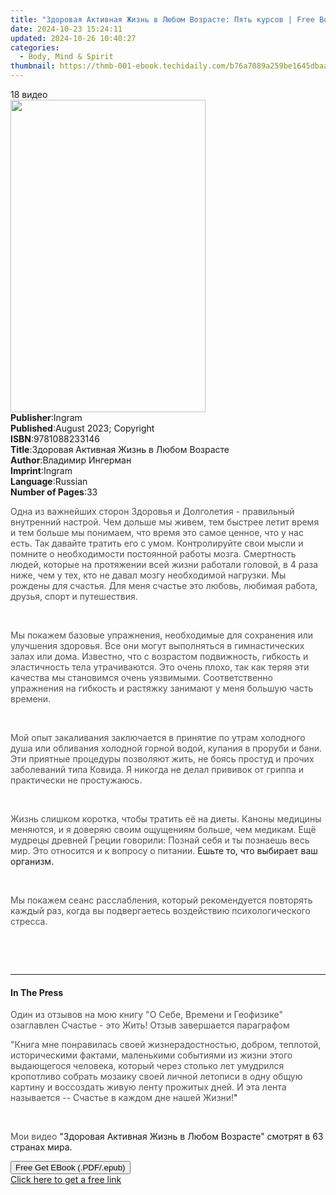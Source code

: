 ```yaml
---
title: "Здоровая Активная Жизнь в Любом Возрасте: Пять курсов | Free Book"
date: 2024-10-23 15:24:11
updated: 2024-10-26 10:40:27
categories:
  - Body, Mind & Spirit
thumbnail: https://thmb-001-ebook.techidaily.com/b76a7089a259be1645dbaaa8167d4e43ee2657afbf2da8f47da11b716d905824.jpg
---
```

<main id="book-container">
  <div class="flex flex-col">
    <div class="book-brief flex-1 py-6 px-4 sm:p-6 md:py-10 md:px-8">
      <!-- brief-->
      <div class="book-brief-main">18 видео</div>
    </div>
    <div
      class="book-meta-info flex-1 grid gap-4 col-start-1 col-end-3 row-start-1 sm:mb-6 sm:grid-cols-4 lg:gap-6 lg:col-start-2 lg:row-end-6 lg:row-span-6 lg:mb-0"
    >
      <div
        class="book-meta-info-left place-content-center mt-4 p-4 text-sm leading-6 col-start-2 col-span-2 dark:text-slate-400"
      >
        <img
          class="w-full h-500 object-cover rounded-lg sm:h-255 sm:col-span-2 lg:col-span-full"
          src="https://img-001-ebook.techidaily.com/ac78e46197252316350205872a26ca804cc531c86e5179f89e76edb9e8cd3baf.jpg"
          alt=""
          width="312"
          height="500"
        />
      </div>
      <div
        class="book-meta-info-right mt-2 col-start-1 row-start-2 col-span-3 self-center"
      >
        <!-- meta data  -->
        <div class="flex flex-col px-4 md:px-8">
          <div class="flex-1">
            <strong>Publisher</strong>:<span class="px-2">Ingram</span>
          </div>
          <div class="flex-1">
            <strong>Published</strong>:<span class="px-2"
              >August 2023; Copyright</span
            >
          </div>
          <div class="flex-1">
            <strong>ISBN</strong>:<span class="px-2">9781088233146</span>
          </div>
          <div class="flex-1">
            <strong>Title</strong>:<span class="px-2"
              >Здоровая Активная Жизнь в Любом Возрасте</span
            >
          </div>
          <div class="flex-1">
            <strong>Author</strong>:<span class="px-2">Владимир Ингерман</span>
          </div>
          <div class="flex-1">
            <strong>Imprint</strong>:<span class="px-2">Ingram</span>
          </div>
          <div class="flex-1">
            <strong>Language</strong>:<span class="px-2">Russian</span>
          </div>
          <div class="flex-1">
            <strong>Number of Pages</strong>:<span class="px-2">33</span>
          </div>
        </div>
      </div>
    </div>
    <div class="book-description flex-1 py-6 px-4 sm:p-6 md:py-10 md:px-8">
      <div class="book-description-main">
        <div accordion-content="" id="description">
          <p>
            <span style="color: rgb(80, 80, 80)"
              >Одна из важнейших сторон Здоровья и Долголетия - правильный
              внутренний настрой. Чем дольше мы живем, тем быстрее летит время и
              тем больше мы понимаем, что время это самое ценное, что у нас
              есть. Так давайте тратить его с умом. Контролируйте свои мысли и
              помните о необходимости постоянной работы мозга. Смертность людей,
              которые на протяжении всей жизни работали головой, в 4 раза ниже,
              чем у тех, кто не давал мозгу необходимой нагрузки. Мы рождены для
              счастья. Для меня счастье это любовь, любимая работа, друзья,
              спорт и путешествия.
            </span>
          </p>
          <p><br /></p>
          <p>
            <span style="color: rgb(80, 80, 80)"
              ><span></span>Мы покажем базовые упражнения, необходимые для
              сохранения или улучшения здоровья. Все они могут выполняться в
              гимнастических залах или дома.&nbsp;Известно, что с возрастом
              подвижность, гибкость и эластичность тела утрачиваются. Это очень
              плохо, так как теряя эти качества мы становимся очень уязвимыми.
              Соответственно упражнения на гибкость и растяжку занимают у меня
              большую часть времен<span>﻿﻿и. ﻿﻿﻿﻿﻿﻿﻿﻿﻿﻿﻿﻿﻿﻿﻿</span></span
            >
          </p>
          <p><br /></p>
          <p>
            <span style="color: rgb(80, 80, 80)"
              ><span></span>Мой опыт закаливания заключается в принятие по утрам
              холодного душа или о</span
            ><span style="color: rgb(0, 0, 0)"></span
            ><span style="color: rgb(80, 80, 80)"
              >бливания холодной горной водой, купания в проруби и бани. Эти
              приятные процедуры позволяют жить, не боясь простуд и прочих
              заболеваний типа Ковида. Я никогда не делал прививок от гриппа и
              практически не простужаюсь.</span
            >
          </p>
          <p><br /></p>
          <p>
            <span style="color: rgb(80, 80, 80)"
              ><span></span>Жизнь слишком коротка, чтобы тратить её на диеты.
              Каноны медицины меняются, и я доверяю своим ощущениям больше, чем
              медикам. Ещё мудрецы древней Греции говорили: Познай себя и ты
              познаешь весь мир. Это относится и к вопросу о питании. </span
            >﻿﻿﻿﻿﻿Ешьте то, что выбирает ваш организм.
          </p>
          <p><br /></p>
          <p>
            <span style="color: rgb(80, 80, 80)"
              >Мы покажем сеанс расслабления, который рекомендуется повторять
              каждый раз, когда вы подвергаетесь воздействию психологического
              стресса.</span
            >
          </p>
          <p><br /></p>
          <p><br /></p>
        </div>
        <div class="accordion-fader"></div>
      </div>
    </div>
    <div class="book-excerpts flex-1 py-6 px-4 sm:p-6 md:py-10 md:px-8">
      <!-- excerpts-->
      <div class="book-excerpts-main">
        <hr />
        <h4 class="placeholder placeholder-heading">
          <span>In The Press</span>
        </h4>
        <p></p>
        <p>
          <span style="color: rgba(80, 80, 80, 1)"
            >Один из отзывов на мою книгу "О Себе, Времени и Геофизике"
            озаглавлен Счастье - это Жить!&nbsp;Отзыв завершается
            параграфом</span
          >
        </p>
        <p>
          <span style="color: rgba(80, 80, 80, 1)"
            >"Книга мне понравилась своей жизнерадостностью, добром, теплотой,
            историческими фактами, маленькими событиями из жизни этого
            выдающегося человека, который через столько лет умудрился кропотливо
            собрать мозаику своей личной летописи в одну общую картину и
            воссоздать живую ленту прожитых дней. И эта лента называется --
            Счастье в каждом дне нашей Жизни!</span
          >"
        </p>
        <p><span style="color: rgba(80, 80, 80, 1)">&nbsp;</span></p>
        <p>
          <span style="color: rgba(80, 80, 80, 1)">Мои видео </span>"Здоровая
          Активная Жизнь в Любом Возрасте" смотрят в 63 странах мира.
        </p>
        <p></p>
      </div>
    </div>
    <div
      class="book-about-author flex-1 py-6 px-4 sm:p-6 md:py-10 md:px-8"
    ></div>
    <div class="book-free-get flex-1 py-6 px-4 sm:p-6 md:py-10 md:px-8">
      <button
        id="btn-free-get"
        class="bg-blue-500 hover:bg-blue-700 text-white font-bold py-2 px-4 rounded"
      >
        Free Get EBook (.PDF/.epub)
      </button>
      <div id="countdown-display" class="px-2 text-lg mt-2"></div>
      <a
        id="free-link"
        class="hidden bg-blue-500 hover:bg-blue-700 text-white font-bold py-2 px-4 rounded"
        href="https://www.ebooks.com/en-us/book/211010443/ebook/unknown/"
        target="_blank"
        >Click here to get a free link</a
      >
    </div>
    <script>
      let countdownTime = 0;
      let countdownInterval = null;
      document
        .getElementById('btn-free-get')
        .addEventListener('click', startCountdown);
      function startCountdown() {
        countdownTime = new Date().getTime() + 60000 * 3;
        countdownInterval = setInterval(updateCountdown, 1000);
        document.getElementById('btn-free-get').disabled = true;
        document
          .getElementById('btn-free-get')
          .classList.add('bg-gray-500', 'cursor-not-allowed');
      }
      function updateCountdown() {
        let currentTime = new Date().getTime();
        let timeLeft = countdownTime - currentTime;
        let secondsLeft = Math.floor(timeLeft / 1000);
        document.getElementById('countdown-display').innerHTML =
          `Remaining time: ${secondsLeft} seconds.`;
        if (secondsLeft <= 0) {
          clearInterval(countdownInterval);
          document.getElementById('btn-free-get').classList.add('hidden');
          document.getElementById('free-link').classList.remove('hidden');
          document.getElementById('countdown-display').innerHTML = '';
        }
      }
    </script>
  </div>
</main>
